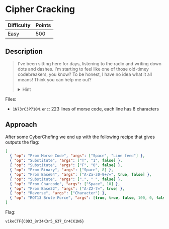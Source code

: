 # Cipher Cracking

| Difficulty     | Points         |
| -------------- | -------------- |
| Easy           | 500            |

## Description

> I've been sitting here for days, listening to the radio and writing down dots
> and dashes. I'm starting to feel like one of those old-timey codebreakers, you
> know? To be honest, I have no idea what it all means! Think you can help me
> out?
> <details>
> <summary>Hint</summary>
> This guy was on the radio talking about CyberChef, ever heard of it?
> </details>

Files:
- `1N73rC3P710N.enc`: 223 lines of morse code, each line has 8 characters

## Approach

After some CyberChefing we end up with the following recipe that gives outputs
the flag:

```json
[
  { "op": "From Morse Code", "args": ["Space", "Line feed"] },
  { "op": "Substitute", "args": ["T", "1", false] },
  { "op": "Substitute", "args": ["F", "0", false] },
  { "op": "From Binary", "args": ["Space", 8] },
  { "op": "From Base64", "args": ["A-Za-z0-9+/=", true, false] },
  { "op": "Substitute", "args": [".", " ", false] },
  { "op": "From Charcode", "args": ["Space", 10] },
  { "op": "From Base32", "args": ["A-Z2-7=", true] },
  { "op": "Reverse", "args": ["Character"] },
  { "op": "ROT13 Brute Force", "args": [true, true, false, 100, 0, false, "vikeCTF"] }
]
```

Flag: 

```
vikeCTF{C0D3_8r34K3r5_637_Cr4CK1N6}
```

